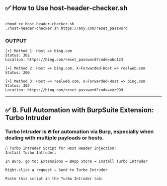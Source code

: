 ## ✅ How to Use host-header-checker.sh
```

chmod +x host-header-checker.sh
./host-header-checker.sh https://any.com/reset_password

```
### OUTPUT
```
[+] Method 1: Host => bing.com
Status: 302
Location: https://bing.com/reset_password?code=abc123

[+] Method 2: Host => bing.com, X-Forwarded-Host => realweb.com
Status: 200

[+] Method 3: Host => realweb.com, X-Forwarded-Host => bing.com
Status: 302
Location: https://bing.com/reset_password?code=xyz999
```
<hr>


## ✅ B. Full Automation with BurpSuite Extension: Turbo Intruder

### Turbo Intruder is 🔥 for automation via Burp, especially when dealing with multiple payloads or hosts.
```
🔧 Turbo Intruder Script for Host Header Injection:
Install Turbo Intruder:

In Burp, go to: Extensions → BApp Store → Install Turbo Intruder

Right-click a request → Send to Turbo Intruder

Paste this script in the Turbo Intruder tab:

```
